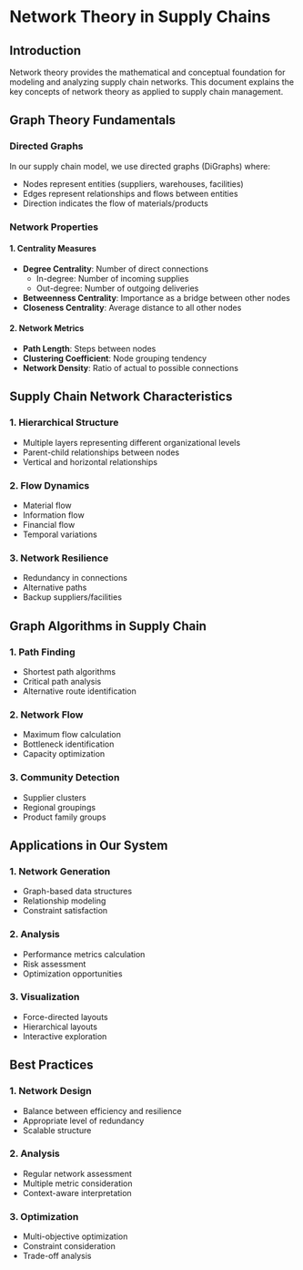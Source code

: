 # Network Theory in Supply Chains

## Introduction

Network theory provides the mathematical and conceptual foundation for modeling and analyzing supply chain networks. This document explains the key concepts of network theory as applied to supply chain management.

## Graph Theory Fundamentals

### Directed Graphs
In our supply chain model, we use directed graphs (DiGraphs) where:
- Nodes represent entities (suppliers, warehouses, facilities)
- Edges represent relationships and flows between entities
- Direction indicates the flow of materials/products

### Network Properties

#### 1. Centrality Measures
- **Degree Centrality**: Number of direct connections
  - In-degree: Number of incoming supplies
  - Out-degree: Number of outgoing deliveries
- **Betweenness Centrality**: Importance as a bridge between other nodes
- **Closeness Centrality**: Average distance to all other nodes

#### 2. Network Metrics
- **Path Length**: Steps between nodes
- **Clustering Coefficient**: Node grouping tendency
- **Network Density**: Ratio of actual to possible connections

## Supply Chain Network Characteristics

### 1. Hierarchical Structure
- Multiple layers representing different organizational levels
- Parent-child relationships between nodes
- Vertical and horizontal relationships

### 2. Flow Dynamics
- Material flow
- Information flow
- Financial flow
- Temporal variations

### 3. Network Resilience
- Redundancy in connections
- Alternative paths
- Backup suppliers/facilities

## Graph Algorithms in Supply Chain

### 1. Path Finding
- Shortest path algorithms
- Critical path analysis
- Alternative route identification

### 2. Network Flow
- Maximum flow calculation
- Bottleneck identification
- Capacity optimization

### 3. Community Detection
- Supplier clusters
- Regional groupings
- Product family groups

## Applications in Our System

### 1. Network Generation
- Graph-based data structures
- Relationship modeling
- Constraint satisfaction

### 2. Analysis
- Performance metrics calculation
- Risk assessment
- Optimization opportunities

### 3. Visualization
- Force-directed layouts
- Hierarchical layouts
- Interactive exploration

## Best Practices

### 1. Network Design
- Balance between efficiency and resilience
- Appropriate level of redundancy
- Scalable structure

### 2. Analysis
- Regular network assessment
- Multiple metric consideration
- Context-aware interpretation

### 3. Optimization
- Multi-objective optimization
- Constraint consideration
- Trade-off analysis
